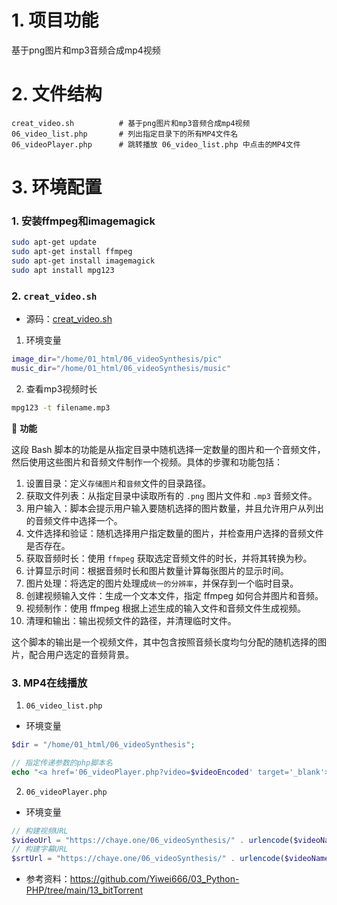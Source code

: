 # 1. 项目功能

基于png图片和mp3音频合成mp4视频

# 2. 文件结构

```
creat_video.sh          # 基于png图片和mp3音频合成mp4视频
06_video_list.php       # 列出指定目录下的所有MP4文件名
06_videoPlayer.php      # 跳转播放 06_video_list.php 中点击的MP4文件
```



# 3. 环境配置

### 1. 安装ffmpeg和imagemagick

```bash
sudo apt-get update
sudo apt-get install ffmpeg
sudo apt-get install imagemagick
sudo apt install mpg123
```

### 2. `creat_video.sh`

- 源码：[creat_video.sh](creat_video.sh)

1. 环境变量

```bash
image_dir="/home/01_html/06_videoSynthesis/pic"
music_dir="/home/01_html/06_videoSynthesis/music"
```

2. 查看mp3视频时长

```bash
mpg123 -t filename.mp3
```


💎 **功能**

这段 Bash 脚本的功能是从指定目录中随机选择一定数量的图片和一个音频文件，然后使用这些图片和音频文件制作一个视频。具体的步骤和功能包括：

1. 设置目录：定义`存储图片`和`音频`文件的目录路径。
2. 获取文件列表：从指定目录中读取所有的 `.png` 图片文件和 `.mp3` 音频文件。
3. 用户输入：脚本会提示用户输入要随机选择的图片数量，并且允许用户从列出的音频文件中选择一个。
4. 文件选择和验证：随机选择用户指定数量的图片，并检查用户选择的音频文件是否存在。
5. 获取音频时长：使用 `ffmpeg` 获取选定音频文件的时长，并将其转换为秒。
6. 计算显示时间：根据音频时长和图片数量计算每张图片的显示时间。
7. 图片处理：将选定的图片处理成`统一的分辨率`，并保存到一个临时目录。
8. 创建视频输入文件：生成一个文本文件，指定 ffmpeg 如何合并图片和音频。
9. 视频制作：使用 ffmpeg 根据上述生成的输入文件和音频文件生成视频。
10. 清理和输出：输出视频文件的路径，并清理临时文件。

这个脚本的输出是一个视频文件，其中包含按照音频长度均匀分配的随机选择的图片，配合用户选定的音频背景。


### 3. MP4在线播放

1. `06_video_list.php`

- 环境变量

```php
$dir = "/home/01_html/06_videoSynthesis";

// 指定传递参数的php脚本名
echo "<a href='06_videoPlayer.php?video=$videoEncoded' target='_blank'>$video</a><br />";
```

2. `06_videoPlayer.php`

- 环境变量

```php
// 构建视频URL
$videoUrl = "https://chaye.one/06_videoSynthesis/" . urlencode($videoName) . ".mp4";
// 构建字幕URL
$srtUrl = "https://chaye.one/06_videoSynthesis/" . urlencode($videoName) . ".srt";
```

- 参考资料：https://github.com/Yiwei666/03_Python-PHP/tree/main/13_bitTorrent

